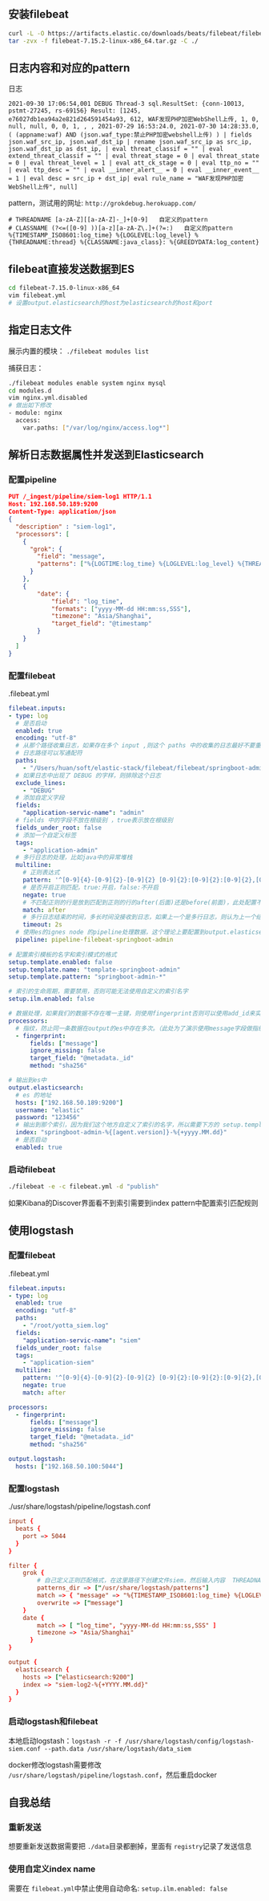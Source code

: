 ## 安装filebeat

```bash
curl -L -O https://artifacts.elastic.co/downloads/beats/filebeat/filebeat-7.15.2-linux-x86_64.tar.gz
tar -zvx -f filebeat-7.15.2-linux-x86_64.tar.gz -C ./
```

## 日志内容和对应的pattern

日志

```
2021-09-30 17:06:54,001 DEBUG Thread-3 sql.ResultSet: {conn-10013, pstmt-27245, rs-69156} Result: [1245, e76027db1ea94a2e821d264591454a93, 612, WAF发现PHP加密WebShell上传, 1, 0, null, null, 0, 0, 1, , , 2021-07-29 16:53:24.0, 2021-07-30 14:28:33.0, ( (appname:waf) AND (json.waf_type:禁止PHP加密webshell上传) ) | fields json.waf_src_ip, json.waf_dst_ip | rename json.waf_src_ip as src_ip, json.waf_dst_ip as dst_ip, | eval threat_classif = "" | eval extend_threat_classif = "" | eval threat_stage = 0 | eval threat_state = 0 | eval threat_level = 1 | eval att_ck_stage = 0 | eval ttp_no = "" | eval ttp_desc = "" | eval __inner_alert__ = 0 | eval __inner_event__ = 1 | eval desc = src_ip + dst_ip| eval rule_name = "WAF发现PHP加密WebShell上传", null]
```

pattern，测试用的网址: `http://grokdebug.herokuapp.com/`

```
# THREADNAME [a-zA-Z][[a-zA-Z]-_]+[0-9]   自定义的pattern
# CLASSNAME (?<=([0-9] ))[a-z][a-zA-Z\.]+(?=:)   自定义的pattern
%{TIMESTAMP_ISO8601:log_time} %{LOGLEVEL:log_level} %{THREADNAME:thread} %{CLASSNAME:java_class}: %{GREEDYDATA:log_content}
```

## filebeat直接发送数据到ES

```bash
cd filebeat-7.15.0-linux-x86_64
vim filebeat.yml
# 设置output.elasticsearch的host为elasticsearch的host和port
```

## 指定日志文件

展示内置的模块： `./filebeat modules list`

捕获日志：

```bash
./filebeat modules enable system nginx mysql
cd modules.d
vim nginx.yml.disabled
# 做出如下修改
- module: nginx
  access:
    var.paths: ["/var/log/nginx/access.log*"]
```

## 解析日志数据属性并发送到Elasticsearch

### 配置pipeline

```json
PUT /_ingest/pipeline/siem-log1 HTTP/1.1
Host: 192.168.50.189:9200
Content-Type: application/json
{
  "description" : "siem-log1",
  "processors": [
    {
      "grok": {
        "field": "message",
        "patterns": ["%{LOGTIME:log_time} %{LOGLEVEL:log_level} %{THREATNAME:thread} %{CLASSNAME:java_class}: %{GREEDYDATA:log_content}"]
      }
    },
    {
        "date": {
            "field": "log_time",
            "formats": ["yyyy-MM-dd HH:mm:ss,SSS"],
            "timezone": "Asia/Shanghai",
            "target_field": "@timestamp"
        }
    }
  ]
}
```

### 配置filebeat

.filebeat.yml
```yaml
filebeat.inputs:
- type: log
  # 是否启动
  enabled: true
  encoding: "utf-8"
  # 从那个路径收集日志，如果存在多个 input ,则这个 paths 中的收集的日志最好不要重复，否则会出现问题
  # 日志路径可以写通配符
  paths:
    - "/Users/huan/soft/elastic-stack/filebeat/filebeat/springboot-admin.log"
  # 如果日志中出现了 DEBUG 的字样，则排除这个日志
  exclude_lines:
    - "DEBUG"
  # 添加自定义字段
  fields:
    "application-servic-name": "admin"
  # fields 中的字段不放在根级别 ，true表示放在根级别
  fields_under_root: false
  # 添加一个自定义标签
  tags:
    - "application-admin"
  # 多行日志的处理，比如java中的异常堆栈
  multiline:
    # 正则表达式
    pattern: '^[0-9]{4}-[0-9]{2}-[0-9]{2} [0-9]{2}:[0-9]{2}:[0-9]{2},[0-9]{3}'
    # 是否开启正则匹配，true:开启，false:不开启
    negate: true
    # 不匹配正则的行是放到匹配到正则的行的after(后面)还是before(前面)，此处配置不是时间开头的就是下一行
    match: after
    # 多行日志结束的时间，多长时间没接收到日志，如果上一个是多行日志，则认为上一个结束了
    timeout: 2s
  # 使用es的ignes node 的pipeline处理数据，这个理论上要配置到output.elasticsearch下方，但是测试的时候发现配置在output.elasticsearch下方不生效。
  pipeline: pipeline-filebeat-springboot-admin
  
# 配置索引模板的名字和索引模式的格式
setup.template.enabled: false
setup.template.name: "template-springboot-admin"
setup.template.pattern: "springboot-admin-*"

# 索引的生命周期，需要禁用，否则可能无法使用自定义的索引名字
setup.ilm.enabled: false

# 数据处理，如果我们的数据不存在唯一主键，则使用fingerprint否则可以使用add_id来实现
processors:
  # 指纹，防止同一条数据在output的es中存在多次。（此处为了演示使用message字段做指纹，实际情况应该根据不用的业务来选择不同的字段）
  - fingerprint:
      fields: ["message"]
      ignore_missing: false
      target_field: "@metadata._id"
      method: "sha256"

# 输出到es中
output.elasticsearch:
  # es 的地址
  hosts: ["192.168.50.189:9200"]
  username: "elastic"
  password: "123456"
  # 输出到那个索引，因为我们这个地方自定义了索引的名字，所以需要下方的 setup.template.[name|pattern]的配置
  index: "springboot-admin-%{[agent.version]}-%{+yyyy.MM.dd}"
  # 是否启动
  enabled: true
```

### 启动filebeat

```bash
./filebeat -e -c filebeat.yml -d "publish"
```

如果Kibana的Discover界面看不到索引需要到index pattern中配置索引匹配规则

## 使用logstash

### 配置filebeat

.filebeat.yml
```yaml
filebeat.inputs:
- type: log
  enabled: true
  encoding: "utf-8"
  paths:
    - "/root/yotta_siem.log"
  fields:
    "application-servic-name": "siem"
  fields_under_root: false
  tags:
    - "application-siem"
  multiline:
    pattern: '^[0-9]{4}-[0-9]{2}-[0-9]{2} [0-9]{2}:[0-9]{2}:[0-9]{2},[0-9]{3}'
    negate: true
    match: after

processors:
  - fingerprint:
      fields: ["message"]
      ignore_missing: false
      target_field: "@metadata._id"
      method: "sha256"

output.logstash:
  hosts: ["192.168.50.100:5044"]
```

### 配置logstash

./usr/share/logstash/pipeline/logstash.conf
```conf
input {
  beats {
    port => 5044
  }
}

filter {
    grok {
        # 自己定义正则匹配格式，在这里路径下创建文件siem，然后输入内容  THREADNAME [a-zA-Z][[a-zA-Z]-_]+[0-9]，CLASSNAME (?<=([0-9] ))[a-z][a-zA-Z\.]+(?=:)
        patterns_dir => ["/usr/share/logstash/patterns"]
        match => { "message" => "%{TIMESTAMP_ISO8601:log_time} %{LOGLEVEL:log_level} %{THREADNAME:thread} %{CLASSNAME:java_class}: %{GREEDYDATA:log_content}" }
        overwrite => ["message"]
    }
    date {
        match => [ "log_time", "yyyy-MM-dd HH:mm:ss,SSS" ]
        timezone => "Asia/Shanghai"
      }
}

output {
  elasticsearch {
    hosts => ["elasticsearch:9200"]
    index => "siem-log2-%{+YYYY.MM.dd}"
  }
}
```

### 启动logstash和filebeat

本地启动logstash：`logstash -r -f /usr/share/logstash/config/logstash-siem.conf --path.data /usr/share/logstash/data_siem`

docker修改logstash需要修改 `/usr/share/logstash/pipeline/logstash.conf`，然后重启docker

## 自我总结

### 重新发送

想要重新发送数据需要把 `./data`目录都删掉，里面有 `registry`记录了发送信息

### 使用自定义index name

需要在 `filebeat.yml`中禁止使用自动命名: `setup.ilm.enabled: false`


